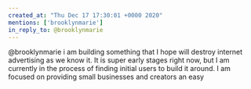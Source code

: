 ```yaml
---
created_at: "Thu Dec 17 17:30:01 +0000 2020"
mentions: ['brooklynmarie']
in_reply_to: @brooklynmarie
---
```


@brooklynmarie i am building something that I hope will destroy internet advertising as we know it. It is super early stages right now, but I am currently in the process of finding initial users to build it around. I am focused on providing small businesses and creators an easy